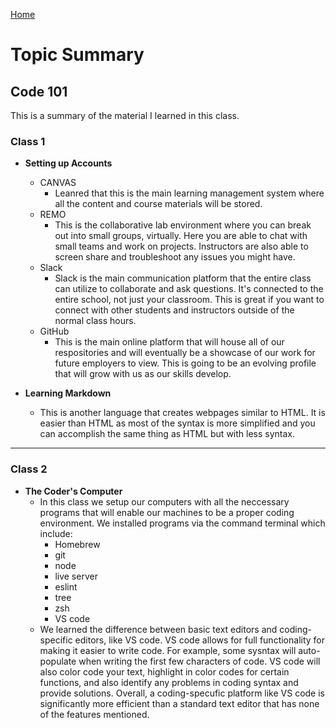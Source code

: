 [Home](https://mtorres6739.github.io/reading-notes/)

# Topic Summary

## Code 101

This is a summary of the material I learned in this class.

### Class 1

- **Setting up Accounts**
  - CANVAS
    - Leanred that this is the main learning management system where all the content and course materials will be stored.
  - REMO
    - This is the collaborative lab environment where you can break out into small groups, virtually.  Here you are able to chat with small teams and work on projects.  Instructors are also able to screen share and troubleshoot any issues you might have.
  - Slack
    - Slack is the main communication platform that the entire class can utilize to collaborate and ask questions.  It's connected to the entire school, not just your classroom.  This is great if you want to connect with other students and instructors outside of the normal class hours.
  - GitHub
    - This is the main online platform that will house all of our respositories and will eventually be a showcase of our work for future employers to view.  This is going to be an evolving profile that will grow with us as our skills develop.

- **Learning Markdown**
  - This is another language that creates webpages similar to HTML.  It is easier than HTML as most of the syntax is more simplified and you can accomplish the same thing as HTML but with less syntax.

***

### Class 2

- **The Coder's Computer**
  - In this class we setup our computers with all the neccessary programs that will enable our machines to be a proper coding environment.  We installed programs via the command terminal which include:
    - Homebrew
    - git
    - node
    - live server
    - eslint
    - tree
    - zsh
    - VS code
   - We learned the difference between basic text editors and coding-specific editors, like VS code.  VS code allows for full functionality for making it easier to write code.  For example, some sysntax will auto-populate when writing the first few characters of code.  VS code will also color code your text, highlight in color codes for certain functions, and also identify any problems in coding syntax and provide solutions. Overall, a coding-specufic platform like VS code is significantly more efficient than a standard text editor that has none of the features mentioned.
